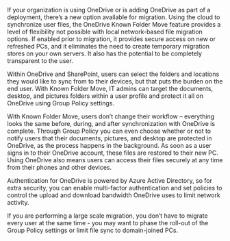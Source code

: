 If your organization is using OneDrive or is adding OneDrive as part of a deployment, there’s a new option available for migration. Using the cloud to synchronize user files, the OneDrive Known Folder Move feature provides a level of flexibility not possible with local network-based file migration options. If enabled prior to migration, it provides secure access on new or refreshed PCs, and it eliminates the need to create temporary migration stores on your own servers. It also has the potential to be completely transparent to the user.

Within OneDrive and SharePoint, users can select the folders and locations they would like to sync from to their devices, but that puts the burden on the end user. With Known Folder Move, IT admins can target the documents, desktop, and pictures folders within a user profile and protect it all on OneDrive using Group Policy settings.
 
With Known Folder Move, users don’t change their workflow – everything looks the same before, during, and after synchronization with OneDrive is complete. Through Group Policy you can even choose whether or not to notify users that their documents, pictures, and desktop are protected in OneDrive, as the process happens in the background. As soon as a user signs in to their OneDrive account, these files are restored to their new PC. Using OneDrive also means users can access their files securely at any time from their phones and other devices.

Authentication for OneDrive is powered by Azure Active Directory, so for extra security, you can enable multi-factor authentication and set policies to control the upload and download bandwidth OneDrive uses to limit network activity. 

If you are performing a large scale migration, you don’t have to migrate every user at the same time - you may want to phase the roll-out of the Group Policy settings or limit file sync to domain-joined PCs.

